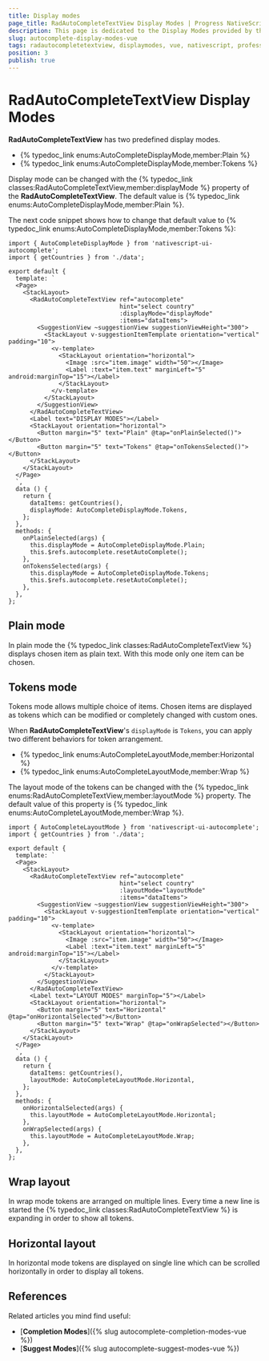 ```yaml
---
title: Display modes
page_title: RadAutoCompleteTextView Display Modes | Progress NativeScript UI Documentation
description: This page is dedicated to the Display Modes provided by the RadAutoCompleteTextView control.
slug: autocomplete-display-modes-vue
tags: radautocompletetextview, displaymodes, vue, nativescript, professional, ui
position: 3
publish: true
---
```


# RadAutoCompleteTextView Display Modes

**RadAutoCompleteTextView** has two predefined display modes.

- {% typedoc_link enums:AutoCompleteDisplayMode,member:Plain %}
- {% typedoc_link enums:AutoCompleteDisplayMode,member:Tokens %}

Display mode can be changed with the {% typedoc_link classes:RadAutoCompleteTextView,member:displayMode %} property of the **RadAutoCompleteTextView**. The default value is {% typedoc_link enums:AutoCompleteDisplayMode,member:Plain %}.

The next code snippet shows how to change that default value to {% typedoc_link enums:AutoCompleteDisplayMode,member:Tokens %}:

```
import { AutoCompleteDisplayMode } from 'nativescript-ui-autocomplete';
import { getCountries } from './data';

export default {
  template: `
  <Page>
    <StackLayout>
      <RadAutoCompleteTextView ref="autocomplete"
                               hint="select country"
                               :displayMode="displayMode"
                               :items="dataItems">
        <SuggestionView ~suggestionView suggestionViewHeight="300">
          <StackLayout v-suggestionItemTemplate orientation="vertical" padding="10">
            <v-template>
              <StackLayout orientation="horizontal">
                <Image :src="item.image" width="50"></Image>
                <Label :text="item.text" marginLeft="5" android:marginTop="15"></Label>
              </StackLayout>
            </v-template>
          </StackLayout>
        </SuggestionView>
      </RadAutoCompleteTextView>
      <Label text="DISPLAY MODES"></Label>
      <StackLayout orientation="horizontal">
        <Button margin="5" text="Plain" @tap="onPlainSelected()"></Button>
        <Button margin="5" text="Tokens" @tap="onTokensSelected()"></Button>
      </StackLayout>
    </StackLayout>
  </Page>
  `,
  data () {
    return {
      dataItems: getCountries(),
      displayMode: AutoCompleteDisplayMode.Tokens,
    };
  },
  methods: {
    onPlainSelected(args) {
      this.displayMode = AutoCompleteDisplayMode.Plain;
      this.$refs.autocomplete.resetAutoComplete();
    },
    onTokensSelected(args) {
      this.displayMode = AutoCompleteDisplayMode.Tokens;
      this.$refs.autocomplete.resetAutoComplete();
    },
  },
};

```

## Plain mode
In plain mode the {% typedoc_link classes:RadAutoCompleteTextView %} displays chosen item as plain text. With this mode only one item can be chosen.

## Tokens mode
Tokens mode allows multiple choice of items. Chosen items are displayed as tokens which can be modified or completely changed with custom ones.

When **RadAutoCompleteTextView**'s `displayMode` is `Tokens`, you can apply two different behaviors for token arrangement.

- {% typedoc_link enums:AutoCompleteLayoutMode,member:Horizontal %}
- {% typedoc_link enums:AutoCompleteLayoutMode,member:Wrap %}

The layout mode of the tokens can be changed with the {% typedoc_link enums:RadAutoCompleteTextView,member:layoutMode %} property. The default value of this property is {% typedoc_link enums:AutoCompleteLayoutMode,member:Wrap %}.

```
import { AutoCompleteLayoutMode } from 'nativescript-ui-autocomplete';
import { getCountries } from './data';

export default {
  template: `
  <Page>
    <StackLayout>
      <RadAutoCompleteTextView ref="autocomplete"
                               hint="select country"
                               :layoutMode="layoutMode"
                               :items="dataItems">
        <SuggestionView ~suggestionView suggestionViewHeight="300">
          <StackLayout v-suggestionItemTemplate orientation="vertical" padding="10">
            <v-template>
              <StackLayout orientation="horizontal">
                <Image :src="item.image" width="50"></Image>
                <Label :text="item.text" marginLeft="5" android:marginTop="15"></Label>
              </StackLayout>
            </v-template>
          </StackLayout>
        </SuggestionView>
      </RadAutoCompleteTextView>
      <Label text="LAYOUT MODES" marginTop="5"></Label>
      <StackLayout orientation="horizontal">
        <Button margin="5" text="Horizontal" @tap="onHorizontalSelected"></Button>
        <Button margin="5" text="Wrap" @tap="onWrapSelected"></Button>
      </StackLayout>
    </StackLayout>
  </Page>
  `,
  data () {
    return {
      dataItems: getCountries(),
      layoutMode: AutoCompleteLayoutMode.Horizontal,
    };
  },
  methods: {
    onHorizontalSelected(args) {
      this.layoutMode = AutoCompleteLayoutMode.Horizontal;
    },
    onWrapSelected(args) {
      this.layoutMode = AutoCompleteLayoutMode.Wrap;
    },
  },
};
```

## Wrap layout
In wrap mode tokens are arranged on multiple lines. Every time a new line is started the {% typedoc_link classes:RadAutoCompleteTextView %} is expanding in order to show all tokens.

## Horizontal layout
In horizontal mode tokens are displayed on single line which can be scrolled horizontally in order to display all tokens.

## References

Related articles you mind find useful:

* [**Completion Modes**]({% slug autocomplete-completion-modes-vue %})
* [**Suggest Modes**]({% slug autocomplete-suggest-modes-vue %})
